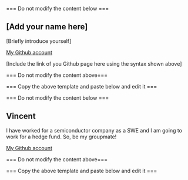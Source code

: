=== Do not modify the content below ===

## [Add your name here]
[Briefly introduce yourself]

[My Github account](http://www.github.com/put-your-github-username-here/)

[Include the link of you Github page here using the syntax shown above]

=== Do not modify the content above===

=== Copy the above template and paste below and edit it ===

=== Do not modify the content below ===

## Vincent
I have worked for a semiconductor company as a SWE and I am going to work for a hedge fund. So, be my groupmate!

[My Github account](http://www.github.com/put-your-github-username-here/](https://github.com/veincentPolyu))

=== Do not modify the content above===

=== Copy the above template and paste below and edit it ===
